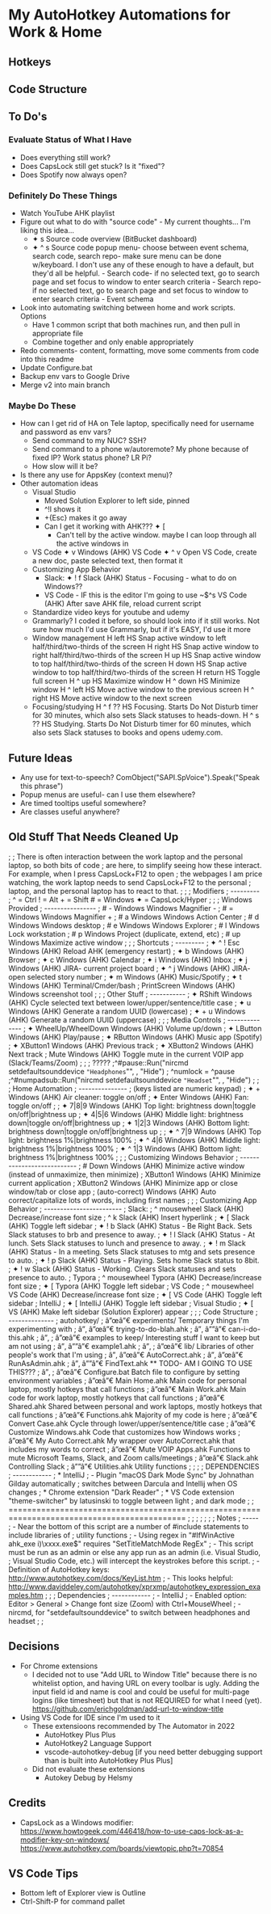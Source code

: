 # My AutoHotkey Automations for Work & Home


## Hotkeys



## Code Structure




## To Do's
### Evaluate Status of What I Have
- Does everything still work?
- Does CapsLock still get stuck? Is it "fixed"?
- Does Spotify now always open?
### Definitely Do These Things
- Watch YouTube AHK playlist
- Figure out what to do with "source code" - My current thoughts... I'm liking this idea...
    - ✦ s     Source code overview (BitBucket dashboard)
    - ✦ ^ s   Source code popup menu- choose between event schema, search code, search repo- make sure menu can be done w/keyboard. I don't use any
              of these enough to have a default, but they'd all be helpful.
                 - Search code- if no selected text, go to search page and set focus to window to enter search criteria
                 - Search repo- if no selected text, go to search page and set focus to window to enter search criteria
                 - Event schema
- Look into automating switching between home and work scripts. Options
    - Have 1 common script that both machines run, and then pull in appropriate file
    - Combine together and only enable appropriately
- Redo comments- content, formatting, move some comments from code into this readme
- Update Configure.bat
- Backup env vars to Google Drive
- Merge v2 into main branch
### Maybe Do These
- How can I get rid of HA on Tele laptop, specifically need for username and password as env vars?
    - Send command to my NUC? SSH?
    - Send command to a phone w/autoremote? My phone because of fixed IP? Work status phone? LR Pi?
    - How slow will it be?
- Is there any use for AppsKey (context menu)?
- Other automation ideas
    - Visual Studio
        - Moved Solution Explorer to left side, pinned
        - ^!l shows it 
        - +{Esc} makes it go away
        - Can I get it working with AHK??? ✦ [
            - Can't tell by the active window. maybe I can loop through all the active windows in
    - VS Code
        ✦ v    Windows (AHK)    VS Code
        ✦ ^ v  Open VS Code, create a new doc, paste selected text, then format it
    - Customizing App Behavior
        - Slack:
           ✦ ! f               Slack (AHK)      Status - Focusing - what to do on Windows??
        - VS Code - IF this is the editor I'm going to use
        ~$^s                VS Code (AHK)    After save AHK file, reload current script
    - Standardize video keys for youtube and udemy
    - Grammarly? I coded it before, so should look into if it still works. Not sure how much I'd use Grammarly, but if
      it's EASY, I'd use it more
    - Window management
        H left         HS       Snap active window to left half/third/two-thirds of the screen
        H right        HS       Snap active window to right half/third/two-thirds of the screen
        H up           HS       Snap active window to top half/third/two-thirds of the screen
        H down         HS       Snap active window to top half/third/two-thirds of the screen
        H return       HS       Toggle full screen
        H ^ up         HS       Maximize window
        H ^ down       HS       Minimize window
        H ^ left       HS       Move active window to the previous screen
        H ^ right      HS       Move active window to the next screen
    - Focusing/studying
        H ^ f ??       HS       Focusing. Starts Do Not Disturb timer for 30 minutes, 
                                which also sets Slack statuses to heads-down.
        H ^ s ??       HS       Studying. Starts Do Not Disturb timer for 60 minutes,
                                which also sets Slack statuses to books and opens udemy.com.





## Future Ideas
- Any use for text-to-speech? ComObject("SAPI.SpVoice").Speak("Speak this phrase")
- Popup menus are useful- can I use them elsewhere?
- Are timed tooltips useful somewhere?
- Are classes useful anywhere?





## Old Stuff That Needs Cleaned Up
;
; There is often interaction between the work laptop and the personal laptop, so both bits of code
; are here, to simplify seeing how these interact. For example, when I press CapsLock+F12 to open
; the webpages I am price watching, the work laptop needs to send CapsLock+F12 to the personal 
; laptop, and the personal laptop has to react to that.
;
;
; Modifiers
; ---------
; ^ = Ctrl     ! = Alt     + = Shift     # = Windows      ✦ = CapsLock/Hyper
;
;
; Windows Provided
; ----------------
; # -                   Windows          Windows Magnifier -
; # =                   Windows          Windows Magnifier +
; # a                   Windows          Windows Action Center
; # d                   Windows          Windows desktop
; # e                   Windows          Windows Explorer
; # l                   Windows          Lock workstation
; # p                   Windows          Project (duplicate, extend, etc)
; # up                  Windows          Maximize active window
;
;
; Shortcuts
; ---------
; ✦ ^ ! Esc             Windows (AHK)    Reload AHK (emergency restart)
; ✦ b                   Windows (AHK)    Browser
; ✦ c                   Windows (AHK)    Calendar
; ✦ i                   Windows (AHK)    Inbox
; ✦ j                   Windows (AHK)    JIRA- current project board
; ✦ ^ j                 Windows (AHK)    JIRA- open selected story number
; ✦ m                   Windows (AHK)    Music/Spotify
; ✦ t                   Windows (AHK)    Terminal/Cmder/bash
; PrintScreen           Windows (AHK)    Windows screenshot tool
;
;
; Other Stuff
; -----------
; ✦ RShift              Windows (AHK)    Cycle selected text between lower/upper/sentence/title case
; ✦ u                   Windows (AHK)    Generate a random UUID (lowercase)
; ✦ + u                 Windows (AHK)    Generate a random UUID (uppercase)
;
;
; Media Controls
; --------------
; ✦ WheelUp/WheelDown   Windows (AHK)    Volume up/down
; ✦ LButton             Windows (AHK)    Play/pause
; ✦ RButton             Windows (AHK)    Music app (Spotify)
; ✦ XButton1            Windows (AHK)    Previous track
; ✦ XButton2            Windows (AHK)    Next track
; Mute                  Windows (AHK)    Toggle mute in the current VOIP app (Slack/Teams/Zoom)
;
;
; ?????
;^#pause::Run("nircmd setdefaultsounddevice `"Headphones`"", , "Hide")      ; ^numlock = ^pause
;^#numpadsub::Run("nircmd setdefaultsounddevice `"Headset`"", , "Hide")
;
;
; Home Automation
; ---------------
; (keys listed are numeric keypad)
; ✦ +                   Windows (AHK)     Air cleaner: toggle on/off
; ✦ Enter               Windows (AHK)             Fan: toggle on/off
;
; ✦ 7|8|9               Windows (AHK)       Top light: brightness down|toggle on/off|brightness up
; ✦ 4|5|6               Windows (AHK)    Middle light: brightness down|toggle on/off|brightness up
; ✦ 1|2|3               Windows (AHK)    Bottom light: brightness down|toggle on/off|brightness up
;
; ✦ ^ 7|9               Windows (AHK)       Top light: brightness 1%|brightness 100%
; ✦ ^ 4|6               Windows (AHK)    Middle light: brightness 1%|brightness 100%
; ✦ ^ 1|3               Windows (AHK)    Bottom light: brightness 1%|brightness 100%
;
;
; Customizing Windows Behavior
; ---------------------------
; # Down                Windows (AHK)    Minimize active window (instead of unmaximize, then minimize)
; XButton1              Windows (AHK)    Minimize current application
; XButton2              Windows (AHK)    Minimize app or close window/tab or close app
; (auto-correct)        Windows (AHK)    Auto correct/capitalize lots of words, including first names
;
;
; Customizing App Behavior
; ------------------------
; Slack:
;   ^ mousewheel        Slack (AHK)      Decrease/increase font size
;   ^ k                 Slack (AHK)      Insert hyperlink
;   ✦ [                 Slack (AHK)      Toggle left sidebar
;   ✦ ! b               Slack (AHK)      Status - Be Right Back. Sets Slack statuses to brb and presence to away.
;   ✦ ! l               Slack (AHK)      Status - At lunch. Sets Slack statuses to lunch and presence to away.
;   ✦ ! m               Slack (AHK)      Status - In a meeting. Sets Slack statuses to mtg and sets presence to auto.
;   ✦ ! p               Slack (AHK)      Status - Playing. Sets home Slack status to 8bit.
;   ✦ ! w               Slack (AHK)      Status - Working. Clears Slack statuses and sets presence to auto.
; Typora
;   ^ mousewheel        Typora (AHK)     Decrease/increase font size
;   ✦ [                 Typora (AHK)     Toggle left sidebar
; VS Code
;   ^ mousewheel        VS Code (AHK)    Decrease/increase font size
;   ✦ [                 VS Code (AHK)    Toggle left sidebar
; IntelliJ
;   ✦ [                 IntelliJ (AHK)   Toggle left sidebar
; Visual Studio
;   ✦ [                 VS (AHK)         Make left sidebar (Solution Explorer) appear
;
;
; Code Structure
; --------------
; autohotkey/
; â”œâ”€ experiments/                Temporary things I'm experimenting with
; â”‚  â”œâ”€ trying-to-do-blah.ahk
; â”‚  â””â”€ can-i-do-this.ahk
; â”‚
; â”œâ”€ examples to keep/           Interesting stuff I want to keep but am not using
; â”‚  â””â”€ example1.ahk
; â”‚
; â”œâ”€ lib/                        Libraries of other people's work that I'm using
; â”‚  â”œâ”€ AutoCorrect.ahk
; â”‚  â”œâ”€ RunAsAdmin.ahk
; â”‚  â””â”€ FindText.ahk             ** TODO- AM I GOING TO USE THIS???
; â”‚
; â”œâ”€ Configure.bat               Batch file to configure by setting environment variables
; â”œâ”€ Main Home.ahk               Main code for personal laptop, mostly hotkeys that call functions
; â”œâ”€ Main Work.ahk               Main code for work laptop, mostly hotkeys that call functions
; â”œâ”€ Shared.ahk                  Shared between personal and work laptops, mostly hotkeys that call functions
; â”œâ”€ Functions.ahk               Majority of my code is here
; â”œâ”€ Convert Case.ahk            Cycle through lower/upper/sentence/title case
; â”œâ”€ Customize Windows.ahk       Code that customizes how Windows works
; â”œâ”€ My Auto Correct.ahk         My wrapper over AutoCorrect.ahk that includes my words to correct
; â”œâ”€ Mute VOIP Apps.ahk          Functions to mute Microsoft Teams, Slack, and Zoom calls/meetings
; â”œâ”€ Slack.ahk                   Controlling Slack
; â””â”€ Utilities.ahk               Utility functions
;
;
;
; DEPENDENCIES
; ------------
; * IntelliJ
;     - Plugin "macOS Dark Mode Sync" by Johnathan Gilday automatically 
;       switches between Darcula and Intellij when OS changes
; * Chrome extension "Dark Reader"
; * VS Code extension "theme-switcher" by latusinski to toggle between light
;  and dark mode
;
; ============================================================================================
;
;
;
;
;
;
; Notes
; -----
;   - Near the bottom of this script are a number of #include statements to include libraries of 
;     utility functions
;   - Using regex in "#IfWinActive ahk_exe i)\\xxxx\.exe$" requires "SetTitleMatchMode RegEx"
;   - This script must be run as an admin or else any app run as an admin (i.e. Visual Studio,
;     Visual Studio Code, etc.) will intercept the keystrokes before this script.
;   - Definition of AutoHotkey keys: http://www.autohotkey.com/docs/KeyList.htm
;   - This looks helpful: http://www.daviddeley.com/autohotkey/xprxmp/autohotkey_expression_examples.htm
;
;
; Dependencies
; ------------
;   - IntelliJ
;       - Enabled option: Editor > General > Change font size (Zoom) with Ctrl+MouseWheel
;   - nircmd, for "setdefaultsounddevice" to switch between headphones and headset
;
;


## Decisions
- For Chrome extensions
    - I decided not to use "Add URL to Window Title" because there is no whitelist option, and
      having URL on every toolbar is ugly. Adding the input field id and name is cool and could
      be useful for multi-page logins (like timesheet) but that is not REQUIRED for what I need 
      (yet). https://github.com/erichgoldman/add-url-to-window-title
- Using VS Code for IDE since I'm used to it
    - These extensioons recommended by The Automator in 2022
        - AutoHotkey Plus Plus
        - AutoHotkey2 Language Support
        - vscode-autohotkey-debug [if you need better debugging support than is built into AutoHotkey Plus Plus]
    - Did not evaluate these extensions
        - Autokey Debug by Helsmy



## Credits
- CapsLock as a Windows modifier: https://www.howtogeek.com/446418/how-to-use-caps-lock-as-a-modifier-key-on-windows/
                                  https://www.autohotkey.com/boards/viewtopic.php?t=70854


## VS Code Tips
- Bottom left of Explorer view is Outline
- Ctrl-Shift-P for command pallet
